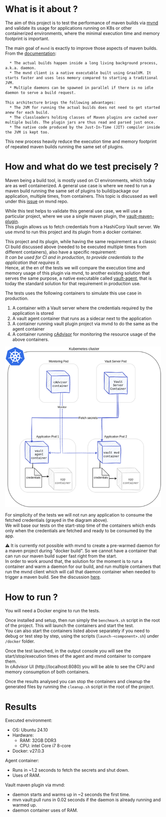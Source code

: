# What is it about ?

The aim of this project is to test the performance of maven builds via [mvnd](https://github.com/apache/maven-mvnd) and validate its usage for applications running on K8s or other containerized environments, where the minimal execution time and memory footprint is important.

The main goal of `mvnd` is exactly to improve those aspects of maven builds. From the [documentation]():
```
  * The actual builds happen inside a long living background process, a.k.a. daemon.
  * The mvnd client is a native executable built using GraalVM. It starts faster and uses less memory compared to starting a traditional JVM.
  * Multiple daemons can be spawned in parallel if there is no idle daemon to serve a build request.

This architecture brings the following advantages:
  * The JVM for running the actual builds does not need to get started anew for each build.
  * The classloaders holding classes of Maven plugins are cached over multiple builds. The plugin jars are thus read and parsed just once.
  * The native code produced by the Just-In-Time (JIT) compiler inside the JVM is kept too.
```

This new process heavily reduce the execution time and memory footprint of repeated maven builds running the same set of plugins.



# How and what do we test precisely ?

Maven being a build tool, is mostly used on CI environments, which today are as well containerized.
A general use case is where we need to run a maven build running the same set of plugins to build/package our application, multiple times, from containers.
This topic is discussed as well under this [issue](https://github.com/apache/maven-mvnd/issues/496) on mvnd repo.  

While this test helps to validate this general use case, we will use a particular project, where we use a single maven plugin, the [vault-maven-plugin](https://homeofthewizard.github.io/vault-maven-plugin/).  
This plugin allows us to fetch credentials from a HashiCorp Vault server. We use mvnd to run this project and its plugin from a docker container.  

This project and its plugin, while having the same requirement as a classic CI build discussed above (needed to be executed multiple times from different containers), also have a specific requirement:  
_It can be used for CI and in production, to provide credentials to the application that requires it._  
Hence, at the en of the tests we will compare the execution time and memory usage of this plugin via mvnd, to another existing solution that serves the same purpose, a native executable called [vault-agent](https://developer.hashicorp.com/vault/docs/agent-and-proxy/agent), that is today the standard solution for that requirement in production use.

The tests uses the following containers to simulate this use case in production.
1. A container with a Vault server where the credentials required by the application is stored
2. A vault agent container that runs as a sidecar next to the application
3. A container running vault plugin project via mvnd to do the same as the agent container
4. A container running [cAdvisor](https://hub.docker.com/r/google/cadvisor) for monitoring the resource usage of the above containers.

![Untitled Diagram.drawio.png](docs%2FUntitled%20Diagram.drawio.png)

For simplicity of the tests we will not run any application to consume the fetched credentials (grayed in the diagram above).  
We will base our tests on the start-stop time of the containers which ends only when the credentials are fetched and ready to be consumed by the app.

:warning: It is currently not possible with mvnd to create a pre-warmed daemon for a maven project during "docker build". So we cannot have a container that can run our maven build super fast right from the start.  
In order to work around that, the solution for the moment is to run a container and warm a daemon for our build, and run multiple containers that run the mvnd client which will call that daemon container when needed to trigger a maven build.
See the discussion [here](https://github.com/apache/maven-mvnd/issues/496).

# How to run ?
You will need a Docker engine to run the tests.   

Once installed and setup, then run simply the `benchmark.sh` script in the root of the project. This will launch the containers and start the test.  
You can also start the containers listed above separately if you need to debug or test step by step, using the scripts (`launch-<component>.sh`) under `/docker` folder.

Once the test launched, in the output console you will see the start/stop/execution times of the agent and mvnd container to compare them.  
In cAdvisor UI (http://localhost:8080) you will be able to see the CPU and memory consumption of both containers.  

Once the results analysed you can stop the containers and cleanup the generated files by running the `cleanup.sh` script in the root of the project.



# Results

Executed environment:
* OS: Ubuntu 24.10
* Hardware: 
  * RAM: 32GB DDR3 
  * CPU: intel Core i7 8-core
* Docker: v27.0.3

Agent container:
* Runs in ~1.2 seconds to fetch the secrets and shut down.
* Uses of RAM.

Vault maven plugin via mvnd:
* daemon starts and warms up in ~2 seconds the first time.
* mvn vault:pull runs in 0.02 seconds if the daemon is already running and warmed up.
* daemon container uses of RAM.



